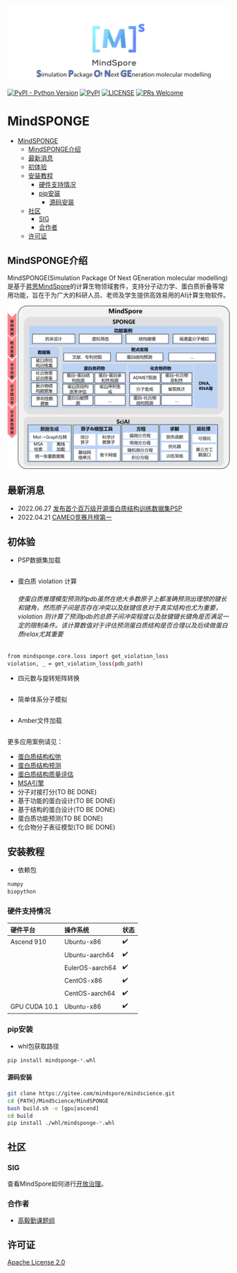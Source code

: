 ![MindSPONGE标志](docs/MindSPONGE.png "MindSPONGE logo")

[![PyPI - Python Version](https://img.shields.io/pypi/pyversions/mindspore.svg)](https://pypi.org/project/mindspore)
[![PyPI](https://badge.fury.io/py/mindspore.svg)](https://badge.fury.io/py/mindspore)
[![LICENSE](https://img.shields.io/github/license/mindspore-ai/mindspore.svg?style=flat-square)](https://github.com/mindspore-ai/mindspore/blob/master/LICENSE)
[![PRs Welcome](https://img.shields.io/badge/PRs-welcome-brightgreen.svg?style=flat-square)](https://gitee.com/mindspore/mindscience/pulls)
# MindSPONGE

<!-- TOC -->

- [MindSPONGE](#mindsponge)
    - [MindSPONGE介绍](#mindsponge介绍)
    - [最新消息](#最新消息)
    - [初体验](#初体验)
    - [安装教程](#安装教程)
        - [硬件支持情况](#硬件支持情况)
        - [pip安装](#pip安装)
            - [源码安装](#源码安装)
    - [社区](#社区)
        - [SIG](#sig)
        - [合作者](#合作者)
    - [许可证](#许可证)

<!-- TOC -->

## MindSPONGE介绍

MindSPONGE(Simulation Package Of Next GEneration molecular modelling)是基于[昇思MindSpore](https://www.mindspore.cn/)的计算生物领域套件，支持分子动力学、蛋白质折叠等常用功能，旨在于为广大的科研人员、老师及学生提供高效易用的AI计算生物软件。

<img src="docs/archi.png" alt="MindSPONGE Architecture" width="600"/>

## 最新消息

- 2022.06.27 [发布首个百万级开源蛋白质结构训练数据集PSP](https://arxiv.org/pdf/2206.12240v1.pdf)
- 2022.04.21 [CAMEO竞赛月榜第一](https://www.huawei.com/cn/news/2022/4/mindspore-cameo-protein-ascend)

## 初体验

- PSP数据集加载

```bash
```

- 蛋白质 violation 计算
    ###### 使蛋白质推理模型预测的pdb虽然在绝大多数原子上都准确预测出理想的键长和键角，然而原子间是否存在冲突以及肽键信息对于真实结构也尤为重要，violation 则计算了预测pdb的总原子间冲突程度以及肽键键长键角是否满足一定的限制条件。该计算数值对于评估预测蛋白质结构是否合理以及后续做蛋白质relax尤其重要

```bash
from mindsponge.core.loss import get_violation_loss
violation, _ = get_violation_loss(pdb_path)
```

- 四元数与旋转矩阵转换

```bash
```

- 简单体系分子模拟

```bash
```

- Amber文件加载

```bash
```

更多应用案例请见：

- [蛋白质结构松弛](https://gitee.com/izayoi16/mindscience/blob/dev-md/MindSPONGE/applications/molecular_dynamics/protein_relax/protein_relax_pipeline.py)
- [蛋白质结构预测]()
- [蛋白质结构质量评估]()
- [MSA引擎]()
- 分子对接打分(TO BE DONE)
- 基于功能的蛋白设计(TO BE DONE)
- 基于结构的蛋白设计(TO BE DONE)
- 蛋白质功能预测(TO BE DONE)
- 化合物分子表征模型(TO BE DONE)

## 安装教程

- 依赖包

```bash
numpy
biopython
```

### 硬件支持情况

| 硬件平台      | 操作系统        | 状态  |
| :------------ | :-------------- | :--- |
| Ascend 910    | Ubuntu-x86      | ✔️   |
|               | Ubuntu-aarch64  | ✔️   |
|               | EulerOS-aarch64 | ✔️   |
|               | CentOS-x86      | ✔️   |
|               | CentOS-aarch64  | ✔️   |
| GPU CUDA 10.1 | Ubuntu-x86      | ✔️   |

### pip安装

- whl包获取路径

```bash
pip install mindsponge-*.whl
```

#### 源码安装

```bash
git clone https://gitee.com/mindspore/mindscience.git
cd {PATH}/MindScience/MindSPONGE
bash build.sh -e [gpu|ascend]
cd build
pip install ./whl/mindsponge-*.whl
```

## 社区

### SIG

查看MindSpore如何进行[开放治理](https://gitee.com/mindspore/community/blob/master/governance.md)。

### 合作者

- [高毅勤课题组]()

## 许可证

[Apache License 2.0](LICENSE)
